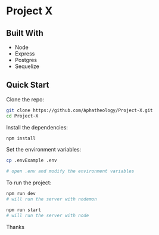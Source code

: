 # Project X


## Built With
- Node
- Express
- Postgres
- Sequelize


## Quick Start

Clone the repo:

```bash
git clone https://github.com/Aphatheology/Project-X.git
cd Project-X
```

Install the dependencies:

```bash
npm install
```

Set the environment variables:

```bash
cp .envExample .env

# open .env and modify the environment variables 
```

To run the project:

```bash
npm run dev
# will run the server with nodemon

npm run start
# will run the server with node
```

Thanks